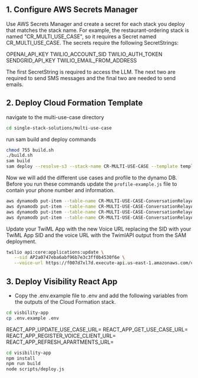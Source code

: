 ## 1. Configure AWS Secrets Manager
Use AWS Secrets Manager and create a secret for each stack you deploy that matches the stack name. For example, the restaurant-ordering stack is named "CR_MULTI_USE_CASE", so it requires a Secret named CR_MULTI_USE_CASE. The secrets require the following SecretStrings:

OPENAI_API_KEY
TWILIO_ACCOUNT_SID
TWILIO_AUTH_TOKEN
SENDGRID_API_KEY
TWILIO_EMAIL_FROM_ADDRESS

The first SecretString is required to access the LLM. The next two are required to send SMS messages and the final two are needed to send emails.

## 2. Deploy Cloud Formation Template
navigate to the multi-use-case directory
```bash
cd single-stack-solutions/multi-use-case
```

run sam build and deploy commands
```bash
chmod 755 build.sh 
./build.sh 
sam build
sam deploy --resolve-s3 --stack-name CR-MULTI-USE-CASE --template template.yaml --profile $(cat ../../aws-profile.profile) --capabilities CAPABILITY_NAMED_IAM
```

Now we will add the different use cases and profile to the dynamo DB. Before you run these commands update the `profile-example.js` file to contain your phone number and information.
```bash
aws dynamodb put-item --table-name CR-MULTI-USE-CASE-ConversationRelayAppDatabase --item "$(node ./configuration/dynamo-loaders/restaurantOrderingUseCase.js | cat)" --profile $(cat ../../aws-profile.profile)
aws dynamodb put-item --table-name CR-MULTI-USE-CASE-ConversationRelayAppDatabase --item "$(node ./configuration/dynamo-loaders/apartmentSearchUseCase.js | cat)" --profile $(cat ../../aws-profile.profile)
aws dynamodb put-item --table-name CR-MULTI-USE-CASE-ConversationRelayAppDatabase --item "$(node ./configuration/dynamo-loaders/apartmentData.js | cat)" --profile $(cat ../../aws-profile.profile)
aws dynamodb put-item --table-name CR-MULTI-USE-CASE-ConversationRelayAppDatabase --item "$(node ./configuration/dynamo-loaders/profile-example.js | cat)" --profile $(cat ../../aws-profile.profile)
```

Update your TwiML App with the new Voice URL replacing the SID with your TwiML App SID and the voice URL with the TwimlAPI output from the SAM deployment. 
```bash
twilio api:core:applications:update \
   --sid AP2a0747eba6abf96b7e3c3ff0b4530f6e \
   --voice-url https://f007d7xl7d.execute-api.us-east-1.amazonaws.com/call-setup-restaurant-ordering  
```

## 3. Deploy Visibility React App
- Copy the .env.example file to .env and add the following variables from the outputs of the Cloud Formation stack. 
```bash
cd visbility-app
cp .env.example .env
```

REACT_APP_UPDATE_USE_CASE_URL=
REACT_APP_GET_USE_CASE_URL=
REACT_APP_REGISTER_VOICE_CLIENT_URL=
REACT_APP_REFRESH_APARTMENTS_URL=

```bash
cd visibility-app
npm install
npm run build
node scripts/deploy.js
```
